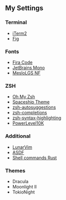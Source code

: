 ## My Settings
### Terminal
- [iTerm2](https://iterm2.com/)
- [Fig](https://fig.io)

### Fonts
- [Fira Code](https://github.com/tonsky/FiraCode)
- [JetBrains Mono](https://www.jetbrains.com/lp/mono/)
- [MesloLGS NF](https://github.com/romkatv/powerlevel10k#fonts)

### ZSH
- [Oh My Zsh](https://ohmyz.sh/)
- [Spaceship Theme](https://github.com/spaceship-prompt/spaceship-prompt)
- [zsh-autosuggestions](https://github.com/zsh-users/zsh-autosuggestions)
- [zsh-completions](https://github.com/zsh-users/zsh-completions)
- [zsh-syntax-highlighting](https://github.com/zsh-users/zsh-syntax-highlighting)
- [PowerLevel10K](https://github.com/romkatv/powerlevel10k)

### Additional 
- [LunarVim](https://github.com/LunarVim/LunarVim)
- [ASDF](https://github.com/asdf-vm/asdf)
- [Shell commands Rust](https://zaiste.net/posts/shell-commands-rust/)

### Themes
- Dracula
- Moonlight II
- TokioNight
